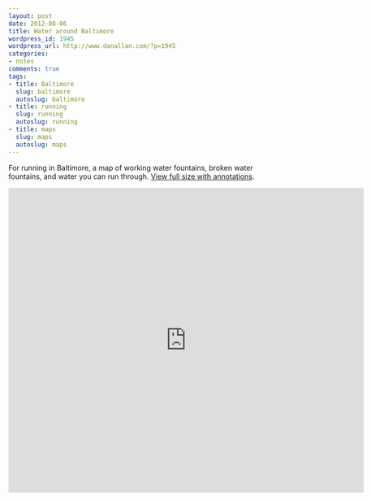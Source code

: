 ```yaml
---
layout: post
date: 2012-08-06
title: Water around Baltimore
wordpress_id: 1945
wordpress_url: http://www.danallan.com/?p=1945
categories:
- notes
comments: true
tags:
- title: Baltimore
  slug: baltimore
  autoslug: baltimore
- title: running
  slug: running
  autoslug: running
- title: maps
  slug: maps
  autoslug: maps
---
```

For running in Baltimore, a map of working water fountains, broken water fountains, and water you can run through. [View full size with annotations](https://maps.google.com/maps/ms?ie=UTF8&hl=en&oe=UTF8&msa=0&msid=210992293621402849122.0004c69f3e4a149fe43f7&ll=39.296688,-76.619945&spn=0.045342,0.037068&t=m&source=embed).

<iframe width="700" height="600" frameborder="0" scrolling="no" marginheight="0" marginwidth="0" src="https://maps.google.com/maps/ms?ie=UTF8&amp;hl=en&amp;oe=UTF8&amp;msa=0&amp;msid=210992293621402849122.0004c69f3e4a149fe43f7&amp;ll=39.296688,-76.619945&amp;spn=0.045342,0.037068&amp;t=m&amp;output=embed"></iframe>

